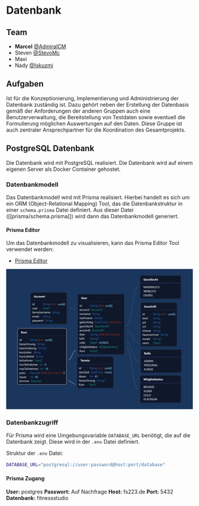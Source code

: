 # Datenbank

## Team

- **Marcel** [@AdmiralCM](https://github.com/AdmiralCM)
- Steven [@StevoMc](https://github.com/StevoMc)
- Maxi
- Nady [@Iskuzmi](https://github.com/Iskuzmi)

## Aufgaben

Ist für die Konzeptionierung, Implementierung und Administrierung der Datenbank zuständig ist.
Dazu gehört neben der Erstellung der Datenbasis gemäß der Anforderungen der anderen Gruppen auch eine Benutzerverwaltung, die Bereitstellung von Testdaten sowie eventuell die Formulierung möglichen Auswertungen auf den Daten.
Diese Gruppe ist auch zentraler Ansprechpartner für die Koordination des Gesamtprojekts.

## PostgreSQL Datenbank

Die Datenbank wird mit PostgreSQL realisiert. Die Datenbank wird auf einem eigenen Server als Docker Container gehostet.

### Datenbankmodell

Das Datenbankmodell wird mit Prisma realisiert. Hierbei handelt es sich um ein ORM (Object-Relational Mapping) Tool, das die Datenbankstruktur in einer `schema.prisma` Datei definiert. Aus dieser Datei ([[prisma/schema.prisma]]) wird dann das Datenbankmodell generiert.

#### Prisma Editor

Um das Datenbankmodell zu visualisieren, kann das Prisma Editor Tool verwendet werden:

- [Prisma Editor](https://prisma-editor.vercel.app/)

![Datenbankmodell](Datenbankmodell.png)

### Datenbankzugriff

Für Prisma wird eine Umgebungsvariable `DATABASE_URL` benötigt, die auf die Datenbank zeigt. Diese wird in der `.env` Datei definiert.

Struktur der `.env` Datei:

```bash
DATABASE_URL="postgresql://user:password@host:port/database"
````

#### Prisma Zugang

**User:** postgres
**Passwort:** Auf Nachfrage
**Host:** fs223.de
**Port:** 5432
**Datenbank:** fitnessstudio
